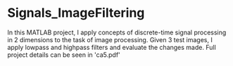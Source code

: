# Signals_ImageFiltering
In this MATLAB project, I apply concepts of discrete-time signal processing in 2 dimensions to the task of image processing. Given 3 test images, I apply lowpass and highpass filters and evaluate the changes made. Full project details can be seen in 'ca5.pdf'
